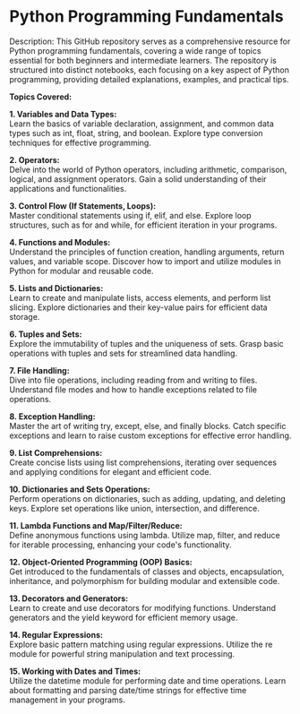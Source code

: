 # Python Programming Fundamentals

Description:
This GitHub repository serves as a comprehensive resource for Python programming fundamentals, covering a wide range of topics essential for both beginners and intermediate learners. The repository is structured into distinct notebooks, each focusing on a key aspect of Python programming, providing detailed explanations, examples, and practical tips.

**Topics Covered:**

**1. Variables and Data Types:**<br>
Learn the basics of variable declaration, assignment, and common data types such as int, float, string, and boolean. Explore type conversion techniques for effective programming.

**2. Operators:**<br>
Delve into the world of Python operators, including arithmetic, comparison, logical, and assignment operators. Gain a solid understanding of their applications and functionalities.

**3. Control Flow (If Statements, Loops):**<br> 
Master conditional statements using if, elif, and else. Explore loop structures, such as for and while, for efficient iteration in your programs.

**4. Functions and Modules:**<br> 
Understand the principles of function creation, handling arguments, return values, and variable scope. Discover how to import and utilize modules in Python for modular and reusable code.

**5. Lists and Dictionaries:**<br> 
Learn to create and manipulate lists, access elements, and perform list slicing. Explore dictionaries and their key-value pairs for efficient data storage.

**6. Tuples and Sets:**<br> 
Explore the immutability of tuples and the uniqueness of sets. Grasp basic operations with tuples and sets for streamlined data handling.

**7. File Handling:**<br>
Dive into file operations, including reading from and writing to files. Understand file modes and how to handle exceptions related to file operations.

**8. Exception Handling:**<br> 
Master the art of writing try, except, else, and finally blocks. Catch specific exceptions and learn to raise custom exceptions for effective error handling.

**9. List Comprehensions:**<br>
Create concise lists using list comprehensions, iterating over sequences and applying conditions for elegant and efficient code.

**10. Dictionaries and Sets Operations:**<br> 
Perform operations on dictionaries, such as adding, updating, and deleting keys. Explore set operations like union, intersection, and difference.

**11. Lambda Functions and Map/Filter/Reduce:**<br>
Define anonymous functions using lambda. Utilize map, filter, and reduce for iterable processing, enhancing your code's functionality.

**12. Object-Oriented Programming (OOP) Basics:**<br>
Get introduced to the fundamentals of classes and objects, encapsulation, inheritance, and polymorphism for building modular and extensible code.

**13. Decorators and Generators:**<br> 
Learn to create and use decorators for modifying functions. Understand generators and the yield keyword for efficient memory usage.

**14. Regular Expressions:**<br>
Explore basic pattern matching using regular expressions. Utilize the re module for powerful string manipulation and text processing.

**15. Working with Dates and Times:**<br> 
Utilize the datetime module for performing date and time operations. Learn about formatting and parsing date/time strings for effective time management in your programs.
